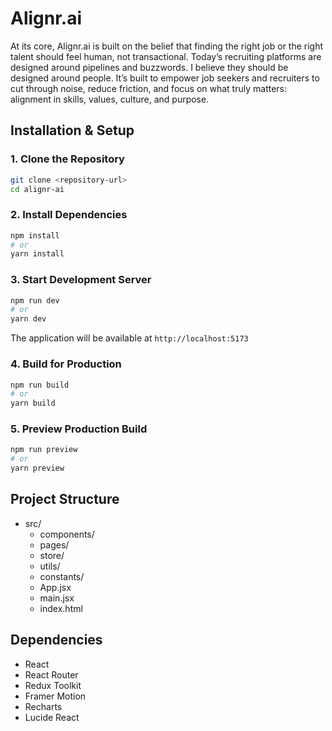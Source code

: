# Alignr.ai

At its core, Alignr.ai is built on the belief that finding the right job or the right talent should feel human, not transactional. Today’s recruiting platforms are designed around pipelines and buzzwords. I believe they should be designed around people. It’s built to empower job seekers and recruiters to cut through noise, reduce friction, and focus on what truly matters: alignment in skills, values, culture, and purpose.

## Installation & Setup

### 1. Clone the Repository
```bash
git clone <repository-url>
cd alignr-ai
```

### 2. Install Dependencies
```bash
npm install
# or
yarn install
```

### 3. Start Development Server
```bash
npm run dev
# or
yarn dev
```

The application will be available at `http://localhost:5173`

### 4. Build for Production
```bash
npm run build
# or
yarn build
```

### 5. Preview Production Build
```bash
npm run preview
# or
yarn preview
```

## Project Structure
- src/
  - components/
  - pages/
  - store/
  - utils/
  - constants/
  - App.jsx
  - main.jsx
  - index.html

## Dependencies

- React
- React Router
- Redux Toolkit
- Framer Motion
- Recharts
- Lucide React
